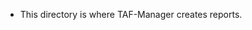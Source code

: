 <!--

 Copyright (C) 2019 Intel Corporation

 SPDX-License-Identifier: Apache-2.0

-->

- This directory is where TAF-Manager creates reports. 